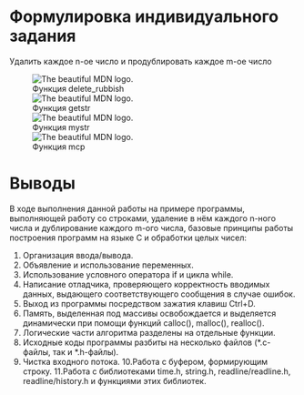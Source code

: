 # Формулировка индивидуального задания
Удалить каждое n-ое число и продублировать каждое m-ое число

<figure>
  <img
  src="https://github.com/Veronijaj/Inf/blob/main/lab4/diagram%20(25).png"
  alt="The beautiful MDN logo.">
  <figcaption>Функция delete_rubbish</figcaption>
  <img
  src="https://github.com/Veronijaj/Inf/blob/main/lab4/diagram%20(26).png"
  alt="The beautiful MDN logo.">
  <figcaption>Функция getstr</figcaption>
  <img
  src="https://github.com/Veronijaj/Inf/blob/main/lab4/diagram%20(27).png"
  alt="The beautiful MDN logo.">
  <figcaption>Функция mystr</figcaption>
  <img
  src="https://github.com/Veronijaj/Inf/blob/main/lab4/diagram%20(28).png"
  alt="The beautiful MDN logo.">
  <figcaption>Функция mcp</figcaption>
</figure>

# Выводы
В ходе выполнения данной работы на примере программы, выполняющей работу со строками, удаление в 
нём каждого n-ного числа и дублирование каждого m-ого числа, базовые принципы работы построения 
программ на языке C и обработки целых чисел:
1. Организация ввода/вывода.
2. Объявление и использование переменных.
3. Использование условного оператора if и цикла while.
4. Написание отладчика, проверяющего корректность вводимых данных, выдающего 
соответствующего сообщения в случае ошибок.
5. Выход из программы посредством зажатия клавиш Ctrl+D.
6. Память, выделенная под массивы освобождается и выделяется динамически при помощи функций 
calloc(), malloc(), realloc().
7. Логические части алгоритма разделены на отдельные функции.
8. Исходные коды программы разбиты на несколько файлов (*.c-файлы, так и *.h-файлы).
9. Чистка входного потока.
10.Работа с буфером, формирующим строку.
11.Работа с библиотеками time.h, string.h, readline/readline.h, readline/history.h и функциями этих 
библиотек.
